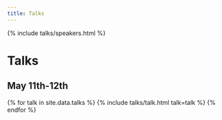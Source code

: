 ```yaml
---
title: Talks
---
```


{% include talks/speakers.html %}

<div class="limit limit--top-margin">

  <div class="talks-intro">
    <h1 class="talks-intro__title">
      Talks
    </h1>
  </div>

  <div class="talks-intro">
    <h2 class="talks-intro__date">
      May 11th-12th
    </h2>
  </div>

  {% for talk in site.data.talks %}
    {% include talks/talk.html talk=talk %}
  {% endfor %}

</div>
